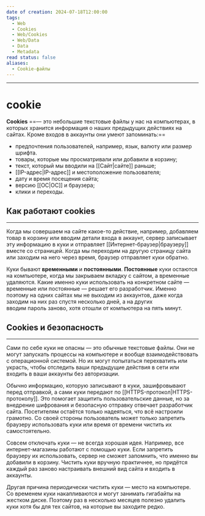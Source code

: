 ```yaml
---
date of creation: 2024-07-18T12:00:00
tags:
  - Web
  - Cookies
  - Web/Cookies
  - Web/Data
  - Data
  - Metadata
read status: false
aliases:
  - Cookie-файлы
---
```

---
# cookie


**Cookies** ==— это небольшие текстовые файлы у нас на компьютерах, в которых хранится информация о наших предыдущих действиях на сайтах. Кроме входов в аккаунты они умеют запоминать:==

- предпочтения пользователей, например, язык, валюту или размер шрифта.
- товары, которые мы просматривали или добавили в корзину;
- текст, который мы вводили на [[Сайт|сайте]] раньше;
- [[IP-адрес|IP-адрес]] и местоположение пользователя;
- дату и время посещения сайта;
- версию [[OC|ОС]] и браузера;
- клики и переходы.



## Как работают cookies
---

Когда мы совершаем на сайте какое-то действие, например, добавляем товар в корзину или вводим детали входа в аккаунт, сервер записывает эту информацию в куки и отправляет [[Интернет-браузер|браузеру]] вместе со страницей. Когда мы переходим на другую страницу сайта или заходим на него через время, браузер отправляет куки обратно.

Куки бывают **временными** и **постоянными**. **Постоянные** куки остаются на компьютере, когда мы закрываем вкладку с сайтом, а временные удаляются. Какие именно куки использовать на конкретном сайте — временные или постоянные — решает его разработчик. Именно поэтому на одних сайтах мы не выходим из аккаунтов, даже когда заходим на них раз спустя несколько дней, а на других вводим пароль заново, хотя отошли от компьютера на пять минут.



## Cookies и безопасность
---

Сами по себе куки не опасны — это обычные текстовые файлы. Они не могут запускать процессы на компьютере и вообще взаимодействовать с операционной системой. Но их могут попытаться перехватить или украсть, чтобы отследить ваши предыдущие действия в сети или входить в ваши аккаунты без авторизации.

Обычно информацию, которую записывают в куки, зашифровывают перед отправкой, а сами куки передают по [[HTTPS-протокол|HTTPS-протоколу]]. Это помогает защитить пользовательские данные, но за внедрение шифрования и безопасную отправку отвечает разработчик сайта. Посетителям остаётся только надеяться, что всё настроили грамотно. Со своей стороны пользователь может только запретить браузеру использовать куки или время от времени чистить их самостоятельно.

Совсем отключать куки — не всегда хорошая идея. Например, все интернет-магазины работают с помощью куки. Если запретить браузеру их использовать, сервер не сможет запомнить, что именно вы добавили в корзину. Чистить куки вручную практичнее, но придётся каждый раз заново настраивать внешний вид сайта и входить в аккаунты.

Другая причина периодически чистить куки — место на компьютере. Со временем куки накапливаются и могут занимать гигабайты на жестком диске. Поэтому раз в несколько месяцев полезно удалить куки хотя бы для тех сайтов, на которые вы заходите редко.